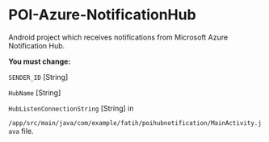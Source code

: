 # POI-Azure-NotificationHub
Android project which receives notifications from Microsoft Azure Notification Hub.

<b>You must change: </b>

`SENDER_ID` [String] 

`HubName` [String]

`HubListenConnectionString` [String] in

`/app/src/main/java/com/example/fatih/poihubnotification/MainActivity.java` file.
